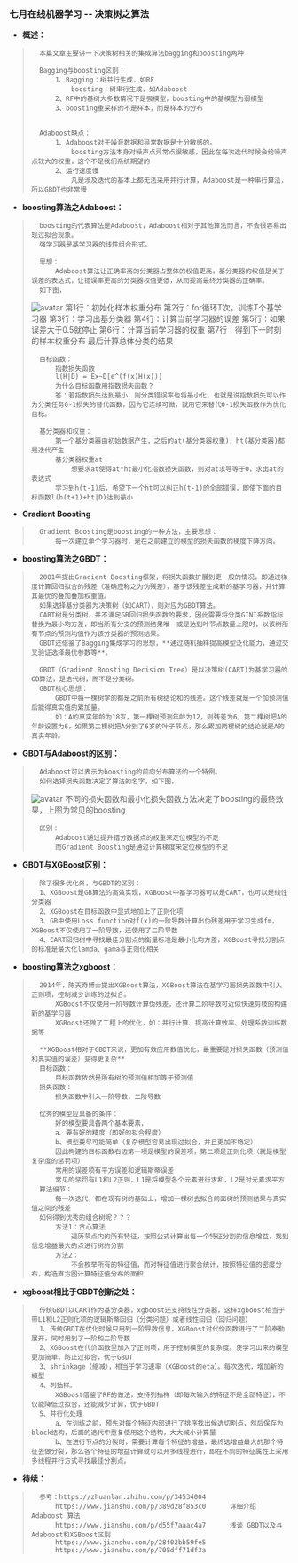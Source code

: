 ### 七月在线机器学习 -- 决策树之算法
- **概述：**
>
>       本篇文章主要讲一下决策树相关的集成算法bagging和boosting两种
>
>       Bagging与boosting区别：
>           1、Bagging：树并行生成，如RF
>               boosting：树串行生成，如Adaboost
>           2、RF中的基树大多数情况下是强模型，boosting中的基模型为弱模型
>           3、boosting重采样的不是样本，而是样本的分布
>
>
>       Adaboost缺点：
>           1、Adaboost对于噪音数据和异常数据是十分敏感的。
>               boosting方法本身对噪声点异常点很敏感，因此在每次迭代时候会给噪声点较大的权重，这个不是我们系统期望的
>           2、运行速度慢
>               凡是涉及迭代的基本上都无法采用并行计算，Adaboost是一种串行算法，所以GBDT也非常慢
>
>
>

- **boosting算法之Adaboost：**
>
>       boosting的代表算法是Adaboost，Adaboost相对于其他算法而言，不会很容易出现过拟合现象。
>       强学习器是基学习器的线性组合形式。
>
>       思想：
>           Adaboost算法让正确率高的分类器占整体的权值更高，基分类器的权值是关于误差的表达式，让错误率更高的分类器权值更低，从而提高最终分类器的正确率。
>       如下图，
> ![avatar](https://github.com/nwaiting/wolf-ai/blob/master/wolf_others/pic/decision_tree_adaboost.jpg)
>           第1行：初始化样本权重分布
>           第2行：for循环T次，训练T个基学习器
>           第3行：学习出基分类器
>           第4行：计算当前学习器的误差
>           第5行：如果误差大于0.5就停止
>           第6行：计算当前学习器的权重
>           第7行：得到下一时刻的样本权重分布
>           最后计算总体分类的结果
>
>       目标函数：
>           指数损失函数
>           l(H|D) = Ex~D[e^(f(x)H(x))]
>           为什么目标函数用指数损失函数？
>           答：若指数损失达到最小，则分类错误率也将最小化，也就是说指数损失可以作为分类任务0-1损失的替代函数，因为它连续可微，就用它来替代0-1损失函数作为优化目标。
>
>       基分类器和权重：
>           第一个基分类器由初始数据产生，之后的at(基分类器权重)，ht(基分类器)都是迭代产生
>           基分类器权重at：
>               想要求at使得at*ht最小化指数损失函数，则对at求导等于0，求出at的表达式
>           学习到h(t-1)后，希望下一个ht可以纠正h(t-1)的全部错误，即使下面的目标函数l(h(t+1)+ht|D)达到最小
>

- **Gradient Boosting**
>
>       Gradient Boosting是boosting的一种方法，主要思想：
>           每一次建立单个学习器时，是在之前建立的模型的损失函数的梯度下降方向。
>
>

- **boosting算法之GBDT：**
>
>       2001年提出Gradient Boosting框架，将损失函数扩展到更一般的情况，即通过梯度计算回归拟合的残差（准确应称之为伪残差），基于该残差生成新的基学习器，并计算其最优的叠加叠加权重值。
>       如果选择基分类器为决策树（如CART），则对应为GBDT算法。
>       CART树是分类树，并不满足GB回归损失函数的要求，因此需要将分类GINI系数指标替换为最小均方差，即当所有分支的预测结果唯一或是达到叶节点数量上限时，以该树所有节点的预测均值作为该分类器的预测结果。
>       GBDT还借鉴了Bagging集成学习的思想，**通过随机抽样提高模型泛化能力，通过交叉验证选择最优参数等**。
>
>       GBDT（Gradient Boosting Decision Tree）是以决策树(CART)为基学习器的GB算法，是迭代树，而不是分类树。
>       GBDT核心思想：
>           GBDT中每一棵树学的都是之前所有树结论和的残差。这个残差就是一个加预测值后能得真实值的累加量。
>           如：A的真实年龄为18岁，第一棵树预测年龄为12，则残差为6，第二棵树把A的年龄设置为6，如果第二棵树把A分到了6岁的叶子节点，那么累加两棵树的结论就是A的真实年龄。
>
>

- **GBDT与Adaboost的区别：**
>
>       Adaboost可以表示为boosting的前向分布算法的一个特例。
>       如何选择损失函数决定了算法的名字，如下图，
> ![avatar](https://github.com/nwaiting/wolf-ai/blob/master/wolf_others/pic/decision_tree_boosting_loss.jpg)
>       不同的损失函数和最小化损失函数方法决定了boosting的最终效果，上图为常见的boosting
>
>       区别：
>           Adaboost通过提升错分数据点的权重来定位模型的不足
>           而Gradient Boosting是通过计算梯度来定位模型的不足
>
>

- **GBDT与XGBoost区别：**
>
>       除了很多优化外，与GBDT的区别：
>       1、XGBoost是GB算法的高效实现，XGBoost中基学习器可以是CART，也可以是线性分类器
>       2、XGBoost在目标函数中显式地加上了正则化项
>       3、GB中使用Loss function对f(x)的一阶导数计算出伪残差用于学习生成fm，XGBoost不仅使用了一阶导数，还使用了二阶导数
>       4、CART回归树中寻找最佳分割点的衡量标准是最小化均方差，XGBoost寻找分割点的标准是最大化lamda、gama与正则化相关
>
>
>
>
>


- **boosting算法之xgboost：**
>
>       2014年，陈天奇博士提出XGBoost算法，XGBoost算法在基学习器损失函数中引入正则项，控制减少训练的过拟合。
>           XGBoost不仅使用一阶导数计算伪残差，还计算二阶导数可近似快速剪枝的构建新的基学习器
>           XGBoost还做了工程上的优化，如：并行计算、提高计算效率、处理系数训练数据等
>
>       **XGBoost相对于GBDT来说，更加有效应用数值优化，最重要是对损失函数（预测值和真实值的误差）变得更复杂**
>       目标函数：
>           目标函数依然是所有树的预测值相加等于预测值
>       损失函数：
>           损失函数中引入一阶导数，二阶导数
>
>       优秀的模型应具备的条件：
>           好的模型要具备两个基本要素，
>           a、要有好的精度（即好的拟合程度）
>           b、模型要尽可能简单（复杂模型容易出现过拟合，并且更加不稳定）
>           因此构建的目标函数右边第一项是模型的误差项，第二项是正则化项（就是模型复杂度的惩罚项）
>           常用的误差项有平方误差和逻辑斯蒂误差
>           常见的惩罚有L1和L2正则，L1是将模型各个元素进行求和，L2是对元素求平方
>       算法细节：
>           每一次迭代，都在现有树的基础上，增加一棵树去拟合前面树的预测结果与真实值之间的残差
>       如何得到优秀的组合树呢？？？
>           方法1：贪心算法
>               遍历节点内的所有特征，按照公式计算出每一个特征分割的信息增益，找到信息增益最大的点进行树的分割
>           方法2：
>               不会枚举所有的特征值，而对特征值进行聚合统计，按照特征值的密度分布，构造直方图计算特征值分布的面积
>

- **xgboost相比于GBDT创新之处：**
>
>       传统GBDT以CART作为基分类器，xgboost还支持线性分类器，这样xgboost相当于带L1和L2正则化项的逻辑斯蒂回归（分类问题）或者线性回归（回归问题）
>       1、传统GBDT在优化时候只用到一阶导数信息，XGBoost对代价函数进行了二阶泰勒展开，同时用到了一阶和二阶导数
>       2、XGBoost在代价函数里加入了正则项，用于控制模型的复杂度。使学习出来的模型更加简单，防止过拟合，优于GBDT
>       3、shrinkage（缩减），相当于学习速率（XGBoost的eta）。每次迭代，增加新的模型
>       4、列抽样。
>           XGBoost借鉴了RF的做法，支持列抽样（即每次输入的特征不是全部特征），不仅能降低过拟合，还能减少计算，优于GBDT
>       5、并行化处理
>           a、在训练之前，预先对每个特征内部进行了排序找出候选切割点，然后保存为block结构，后面的迭代中重复使用这个结构，大大减小计算量
>           b、在进行节点的分裂时，需要计算每个特征的增益，最终选增益最大的那个特征去做分裂，那么各个特征的增益计算就可以开多线程进行，即在不同的特征属性上采用多线程并行方式寻找最佳分割点。
>
>
>
>
>
>
>
>
>
>
>
>

- **待续：**
>       参考：https://zhuanlan.zhihu.com/p/34534004
>           https://www.jianshu.com/p/389d28f853c0      详细介绍 Adaboost 算法
>           https://www.jianshu.com/p/d55f7aaac4a7      浅谈 GBDT以及与Adaboost和XGBoost区别
>           https://www.jianshu.com/p/28f02bb59fe5
>           https://www.jianshu.com/p/708dff71df3a
>
>
>
>
>
>
>
>
>
>
>
>
>
>
>
